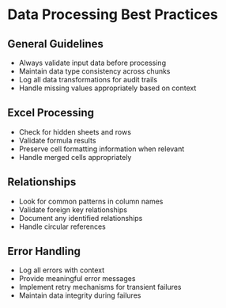 # Data Processing Best Practices

## General Guidelines
- Always validate input data before processing
- Maintain data type consistency across chunks
- Log all data transformations for audit trails
- Handle missing values appropriately based on context

## Excel Processing
- Check for hidden sheets and rows
- Validate formula results
- Preserve cell formatting information when relevant
- Handle merged cells appropriately

## Relationships
- Look for common patterns in column names
- Validate foreign key relationships
- Document any identified relationships
- Handle circular references

## Error Handling
- Log all errors with context
- Provide meaningful error messages
- Implement retry mechanisms for transient failures
- Maintain data integrity during failures 